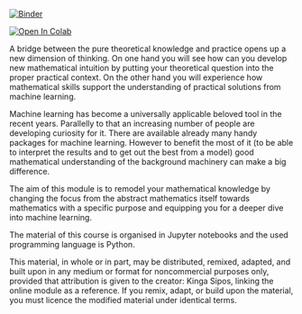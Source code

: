 [![Binder](https://mybinder.org/badge_logo.svg)](https://mybinder.org/v2/gh/KingaS03/Mathematics-for-Machine-Learning-and-Data-Science/master)

[![Open In Colab](https://colab.research.google.com/assets/colab-badge.svg)](https://colab.research.google.com/github/KingaS03/Mathematics-for-Machine-Learning-and-Data-Science)

A bridge between the pure theoretical knowledge and practice opens up a new dimension of thinking. On one hand you will see how can you develop new mathematical intuition by putting your theoretical question into the proper practical context. On the other hand you will experience how mathematical skills support the understanding of practical solutions from machine learning.

Machine learning has become a universally applicable beloved tool in the recent years. Parallelly to that an increasing number of people are developing curiosity for it. There are available already many handy packages for machine learning. However to benefit the most of it (to be able to interpret the results and to get out the best from a model) good mathematical understanding of the background machinery can make a big difference.

The aim of this module is to remodel your mathematical knowledge by changing the focus from the abstract mathematics itself towards mathematics with a specific purpose and equipping you for a deeper dive into machine learning.

The material of this course is organised in Jupyter notebooks and the used programming language is Python.

This material, in whole or in part, may be distributed, remixed, adapted, and built upon in any medium or format for noncommercial purposes only, provided that attribution is given to the creator: Kinga Sipos, linking the online module as a reference. If you remix, adapt, or build upon the material, you must licence the modified material under identical terms.
